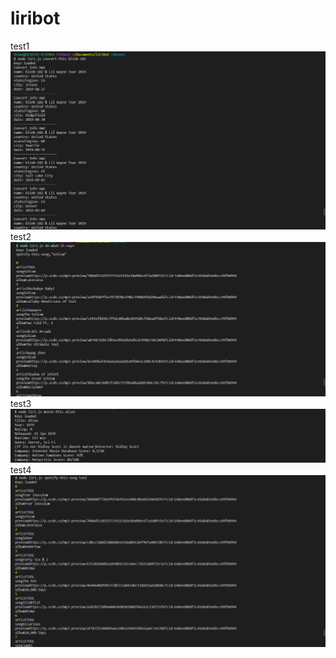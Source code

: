 # liribot
test1
![pic1](https://github.com/Ningauble479/liribot/blob/devon/pic1.png)
test2
![pic2](https://github.com/Ningauble479/liribot/blob/devon/pic2.png)
test3
![pic3](https://github.com/Ningauble479/liribot/blob/devon/pic3.png)
test4
![pic4](https://github.com/Ningauble479/liribot/blob/devon/pic4.png)